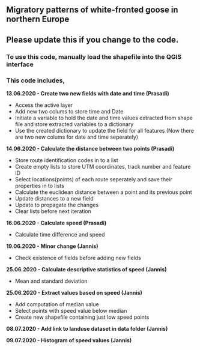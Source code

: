 ## Migratory patterns of white-fronted goose in northern Europe

## Please update this if you change to the code.

### To use this code, manually load the shapefile into the QGIS interface

### This code includes,
**13.06.2020 - Create two new fields with date and time (Prasadi)**
  * Access the active layer
  * Add new two colums to store time and Date
  * Initiate a variable to hold the date and time values extracted from shape file and store extracted variables to a dictionary
  * Use the created dictionary to update the field for all features (Now there are two new colums for date and time seperately)

**14.06.2020 - Calculate the distance between two points (Prasadi)**
 * Store route identification codes in to a list
 * Create empty lists to store UTM coordinates, track number and feature ID
 * Select locations(points) of each route seperately and save their properties in to lists
 * Calculate the euclidean distance between a point and its previous point
 * Update distances to a new field
 * Update to propagate the changes
 * Clear lists before next iteration
 
**16.06.2020 - Calculate speed (Prasadi)**
 * Calculate time difference and speed
 
**19.06.2020 - Minor change (Jannis)**
 * Check existence of fields before adding new fields

**25.06.2020 - Calculate descriptive statistics of speed (Jannis)**
 * Mean and standard deviation

**25.06.2020 - Extract values based on speed (Jannis)**
 * Add computation of median value
 * Select points with speed value below median
 * Create new shapefile containing just low speed points

**08.07.2020 - Add link to landuse dataset in data folder (Jannis)**

**09.07.2020 - Histogram of speed values (Jannis)**
